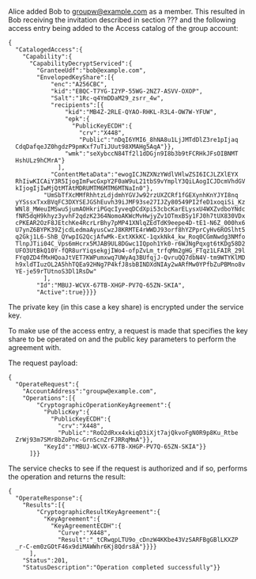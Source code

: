 
Alice added Bob to groupw@example.com as a member. This resulted in Bob receiving the
invitation described in section ??? and the following access entry being added
to the Access catalog of the group account:

~~~~
{
  "CatalogedAccess":{
    "Capability":{
      "CapabilityDecryptServiced":{
        "GranteeUdf":"bob@example.com",
        "EnvelopedKeyShare":[{
            "enc":"A256CBC",
            "kid":"EBQC-T7YG-I2YP-55WG-2NZ7-ASVV-OXOP",
            "Salt":"1Rc-q4YmDDaM29_zsrr_4w",
            "recipients":[{
                "kid":"MB4Z-2RLE-QYAO-RHKL-R3L4-OW7W-YFUW",
                "epk":{
                  "PublicKeyECDH":{
                    "crv":"X448",
                    "Public":"nDqI6YMI6_8hNA8u1LjJMTdDlZ3re1pIjaq
  CdqDafqeJZ0hgdzP9pmKxf7uTiJUut98XMAHg5AqA"}},
                "wmk":"seXybccN84Tf2l1dDGjn9I8b3b9tFCRHkJFsOIBNMT
  HshULz9hCMrA"}
              ],
            "ContentMetaData":"ewogICJNZXNzYWdlVHlwZSI6ICJLZXlEYX
  RhIiwKICAiY3R5IjogImFwcGxpY2F0aW9uL21tbS9vYmplY3QiLAogICJDcmVhdGV
  kIjogIjIwMjQtMTAtMDRUMTM6MTM6MTNaIn0"},
          "UmSbTfXcMMfRhhtzLdjdmhYGVJw92rzUXZCRf1fGEXynhKnYJYI8nq
  yYSssxTxxBVqFC3DXYSEJGShEuvh39iJMF93se27IJZy80549PI2feD1xoqiSi_Kz
  WNl8_MWeuIMSwuSjumAOHkriPGqcIyveqDCdXpi53cbcKarELysxU4WXZvdboYNdc
  fNR5dqH9khyz3yvhF2qdzK2364NomoAKWcMvHwjyZv1OTmxBSy1FJ0h7tUX830VDx
  cPKEAR2OzF8JEtchKe4RcrLrBhy7pMP41XNlqZEdTdK9eepe4D-tE1-N6Z_000hx6
  U7ynZ6BYPK39ZjcdLedmaAyusCwzJ8KRMTE4rWWDJ93orf8hYZPprCyHv6ROSlht5
  q2Gkj1L6-ShB_QYwpIG2QcjAfwMk-ExtXKkKC-1qxkNk4_kw_Roq0CGmNwdg3NMfo
  TlnpJTii04C_Vps6mHcrx5MJAB9UL8DGwc1IQpoh1Yk0-r6WJNgPqxgt6tKDg58D2
  UFO3UtBkQ10Y-fQR8urYiqsekgjIWo4-ofpZvLm_trfqMm2gHG_FTqz1LFAIR_29l
  FYq0ZD4fMxHQoaJtVET7KWPumxwq7UWyAq3BUfqjJ-QvruQQ7dbN4V-tm9WTYKlMD
  h9xldTIuzOL2A5hhTQEa92HNg7P4kfJ8sbBINDXdNIAy2wARfMw0YPfbZuPBMno8v
  YE-je59rTUtnoS3Dl1RsDw"
          ],
        "Id":"MBUJ-WCVX-67TB-XHGP-PV7Q-65ZN-SKIA",
        "Active":true}}}}
~~~~

The private key (in this case a key share) is encrypted under the service key.

To make use of the access entry, a request is made that specifies the key share
to be operated on and the public key parameters to perform the agreement with.

The request payload:


~~~~
{
  "OperateRequest":{
    "AccountAddress":"groupw@example.com",
    "Operations":[{
        "CryptographicOperationKeyAgreement":{
          "PublicKey":{
            "PublicKeyECDH":{
              "crv":"X448",
              "Public":"RoO2dRxx4xkiqD3iXjt7ajQkvoFgN0R9p8Ku_Rtbe
  ZrWj93m7SMr8bZoPnc-GrnScnZrFJRRqMmA"}},
          "KeyId":"MBUJ-WCVX-67TB-XHGP-PV7Q-65ZN-SKIA"}}
      ]}}
~~~~


The service checks to see if the request is authorized and if so, performs the
operation and returns the result:


~~~~
{
  "OperateResponse":{
    "Results":[{
        "CryptographicResultKeyAgreement":{
          "KeyAgreement":{
            "KeyAgreementECDH":{
              "Curve":"X448",
              "Result":"_tCRwqpLTU9o_cDnzW4KKbe43VzSARFBgGBlLKXZP
  _r-C-em0zGOtF46x9diMAWWhr6Kj8Qdrs8A"}}}}
      ],
    "Status":201,
    "StatusDescription":"Operation completed successfully"}}
~~~~

